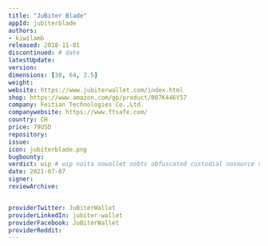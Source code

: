 ```yaml
---
title: "JuBiter Blade"
appId: jubiterblade
authors:
- kiwilamb
released: 2018-11-01
discontinued: # date
latestUpdate:
version:
dimensions: [38, 64, 2.5]
weight: 
website: https://www.jubiterwallet.com/index.html
shop: https://www.amazon.com/gp/product/B07K446Y57
company: Feitian Technologies Co.,Ltd.
companywebsite: https://www.ftsafe.com/
country: CH
price: 79USD
repository: 
issue:
icon: jubiterblade.png
bugbounty:
verdict: wip # wip noita nowallet nobtc obfuscated custodial nosource nonverifiable reproducible bounty defunct
date: 2021-07-07
signer:
reviewArchive:


providerTwitter: JuBiterWallet
providerLinkedIn: jubiter-wallet
providerFacebook: JuBiterWallet
providerReddit: 
---
```


